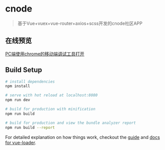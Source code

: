 # cnode

> 基于Vue+vuex+vue-router+axios+scss开发的cnode社区APP

## 在线预览

[PC端使用chrome的移动端调试工具打开](https://biggerhacker.github.io/doc/vue-Cnode) 

## Build Setup

``` bash
# install dependencies
npm install

# serve with hot reload at localhost:8080
npm run dev

# build for production with minification
npm run build

# build for production and view the bundle analyzer report
npm run build --report
```

For detailed explanation on how things work, checkout the [guide](http://vuejs-templates.github.io/webpack/) and [docs for vue-loader](http://vuejs.github.io/vue-loader).

